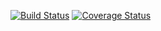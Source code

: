 [![Build Status](https://travis-ci.org/harrisbaird/dailyteedeals.svg?branch=master)](https://travis-ci.org/harrisbaird/dailyteedeals)
[![Coverage Status](https://coveralls.io/repos/github/harrisbaird/dailyteedeals/badge.svg?branch=master)](https://coveralls.io/github/harrisbaird/dailyteedeals?branch=master)